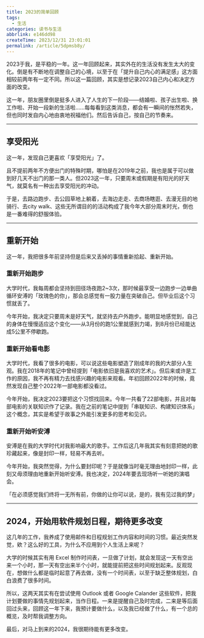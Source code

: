 ```yaml
---
title: 2023的简单回顾
tags:
  - 生活
categories: 读书与生活
abbrlink: e146dd98
createTime: 2023/12/31 23:01:01
permalink: /article/5dpmsb8y/
---
```


2023于我，是平稳的一年。这一年回顾起来，其实外在的生活没有发生太大的变化。倒是有不断地在调整自己的心境，以至于在「提升自己内心的满足感」这方面相较前两年有一定不同。所以这一篇回顾，其实是想记录2023自己内心和决定方面的改变。

<!-- more -->

这一年，朋友圈里倒是挺多人进入了人生的下一阶段——结婚啦、孩子出生啦、换工作啦、开始一段新的生活啦......每每看到这类消息，都会有一瞬间的怅然若失，但也同时发自内心地由衷地祝福他们。然后告诉自己，按自己的节奏来。

---

## 享受阳光

这一年，发现自己更喜欢「享受阳光」了。

且不提前两年不方便出门的特殊时期，哪怕是在2019年之前，我也是属于可以做到好几天不出门的那一类人。但2023这一年，只要周末或假期是有阳光的好天气，就莫名有一种出去享受阳光的冲动。

于是，去路边跑步、去公园草地上躺着，去海边走走、去商场瞎逛、去漫无目的地骑行、去city walk、这些无所谓目的的活动构成了我今年大部分周末时光，倒也是一番难得的舒服体验。

---

## 重新开始

这一年，我把很多年前坚持但是后来又丢掉的事情重新拾起、重新开始。

### 重新开始跑步

大学时代，我每周都会坚持到田径场夜跑2~3次，那时候最享受一边跑步一边单曲循环安溥的「玫瑰色的你」，那会总感觉有一股力量在突破自己。但毕业后这个习惯就丢了。

今年开始，我决定只要周末是好天气，就坚持去户外跑步。能明显地感觉到，自己的身体在慢慢适应这个变化——从3月份的跑1公里就感到力竭，到8月份已经能达成5公里不停歇跑。

### 重新开始看电影

大学时代，我看了很多的电影，可以说这些电影塑造了刚成年的我的大部分人生观。我在2018年的笔记中曾经提到「电影依旧是我喜欢的艺术」。但后来或许是工作的原因，我不再有精力去找感兴趣的电影来观看。年初回顾2022年的时候，竟然发现自己整个2022年一部电影都没看过。

今年开始，我决定2023要把这个习惯找回来。今年一共看了22部电影，并且对每部电影的关联知识作了记录。我在之前的笔记中提到「串联知识、构建知识体系」这个概念，其实是希望于故事之外能引发更多的思考和见识。

### 重新开始听安溥

安溥是在我的大学时代对我影响最大的歌手。工作后这几年我其实有刻意把她的歌珍藏起来，像是封印一样，轻易不再去听。

今年开始，我突然觉得，为什么要封印呢？于是就像当时毫无理由地封印一样，此刻又毋须理由地重新开始听安溥。我也决定，2024年要去现场听一听她的演唱会。

「在必须感觉我们终将一无所有前，你做的让你可以说，是的，我有见过我的梦」

---

## 2024，开始用软件规划日程，期待更多改变

这几年的工作，我养成了使用邮件和日程规划工作内容和时间的习惯。最近突然发觉，欸？这么好的工具，为什么不应用到个人生活上来呢？

大学的时候其实有用 Excel 制作时间表，一旦做了计划，就会发现这一天有空出来一个小时，那一天有空出来半个小时，就能提前把这些时间规划起来。反观现在，想做什么都是临时起意了再去做，没有一个时间表，以至于缺乏整体规划，白白浪费了很多时间。

所以，这两天其实有在尝试使用 Outlook 或者 Google Calander 这些软件，把我计划要做的事情先规划起来，当作日程。一来是提醒自己及时完成，二来是等后面回过头来，回顾这一年下来，我预计要做什么，以及我已经做了什么，有一个总的概览，及时帮我调整方向。

最后，对马上到来的2024，我很期待能有更多改变。